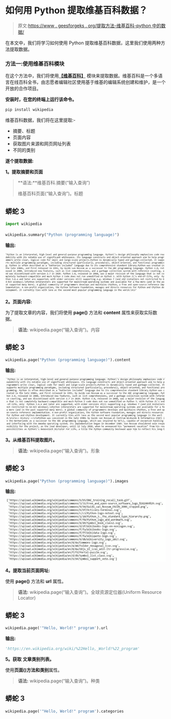 # 如何用 Python 提取维基百科数据？

> 原文:[https://www . geesforgeks . org/提取方法-维基百科-python 中的数据/](https://www.geeksforgeeks.org/how-to-extract-wikipedia-data-in-python/)

在本文中，我们将学习如何使用 Python 提取维基百科数据，这里我们使用两种方法提取数据。

### **方法一:使用**维基百科**模块**

在这个方法中，我们将使用[**【维基百科】**](https://www.geeksforgeeks.org/wikipedia-module-in-python/) 模块来提取数据。维基百科是一个多语言在线百科全书，由志愿者编辑社区使用基于维基的编辑系统创建和维护，是一个开放的合作项目。

**安装时，在您的终端上运行该命令。**

```py
pip install wikipedia
```

维基百科数据，我们将在这里提取:-

*   摘要、标题
*   页面内容
*   获取图片来源和网页网址列表
*   不同的类别

**逐个提取数据:**

**1。提取摘要和页面**

> **语法:**维基百科.摘要(“输入查询”)
> 
> 维基百科页面(“输入查询”)。标题

## 蟒蛇 3

```py
import wikipedia

wikipedia.summary("Python (programming language)")
```

**输出:**

![](img/44cbad3d93cb668150b76bb35dd9723b.png)

**2。页面内容:**

为了提取文章的内容，我们将使用 **page()** 方法和 **content** 属性来获取实际数据。

> **语法:** wikipedia.page(“输入查询”)。内容

## 蟒蛇 3

```py
wikipedia.page("Python (programming language)").content
```

**输出:**

![](img/9f756656a89e036e8d634167c04440fd.png)

**3。从维基百科提取图片。**

> **语法:** wikipedia.page(“输入查询”)。形象

## 蟒蛇 3

```py
wikipedia.page("Python (programming language)").images
```

**输出:**

![](img/8278e985c88f4ef11e3747da48ac2ef8.png)

**4。提取当前页面网址:**

使用 **page()** 方法和 **url** 属性。

> **语法:** wikipedia.page(“输入查询”)。全球资源定位器(Uniform Resource Locator)

## 蟒蛇 3

```py
wikipedia.page('"Hello, World!" program').url
```

**输出:**

```py
'https://en.wikipedia.org/wiki/%22Hello,_World!%22_program'
```

**5。获取** **文章类别列表。**

使用**页面()**方法和**类别**属性。

> **语法:** wikipedia.page(“输入查询”)。种类

## 蟒蛇 3

```py
wikipedia.page('"Hello, World!" program').categories
```
